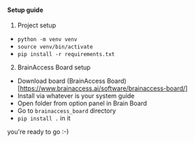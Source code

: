 #### Setup guide
1. Project setup
* `python -m venv venv`
* `source venv/bin/activate`
* `pip install -r requirements.txt`

2. BrainAccess Board setup
* Download board (BrainAccess Board)[https://www.brainaccess.ai/software/brainaccess-board/]
* Install via whatever is your system guide
* Open folder from option panel in Brain Board
* Go to `brainaccess_board` directory
* `pip install .` in it

you're ready to go :-)

